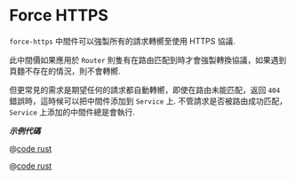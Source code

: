 # Force HTTPS

`force-https` 中間件可以強製所有的請求轉嚮至使用 HTTPS 協議.

此中間價如果應用於 `Router` 則隻有在路由匹配到時才會強製轉換協議，如果遇到頁麵不存在的情況，則不會轉嚮.

但更常見的需求是期望任何的請求都自動轉嚮，即使在路由未能匹配，返回 `404` 錯誤時，這時候可以把中間件添加到 `Service` 上. 不管請求是否被路由成功匹配， `Service` 上添加的中間件總是會執行.

_**示例代碼**_ 

<CodeGroup>
  <CodeGroupItem title="main.rs" active>

@[code rust](../../../../codes/force-https/src/main.rs)

  </CodeGroupItem>
  <CodeGroupItem title="Cargo.toml">

@[code rust](../../../../codes/force-https/Cargo.toml)

  </CodeGroupItem>
</CodeGroup>